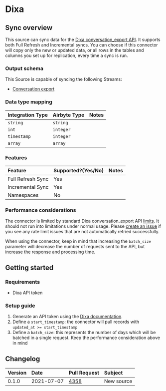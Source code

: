 # Dixa

## Sync overview

This source can sync data for the [Dixa conversation_export API](https://support.dixa.help/en/articles/174-export-conversations-via-api).
It supports both Full Refresh and Incremental syncs.
You can choose if this connector will copy only the new or updated data, or all rows in the tables and columns you set up for replication, every time a sync is run.

### Output schema

This Source is capable of syncing the following Streams:

* [Conversation export](https://support.dixa.help/en/articles/174-export-conversations-via-api)

### Data type mapping

| Integration Type | Airbyte Type | Notes |
| :--- | :--- | :--- |
| `string` | `string` |  |
| `int` | `integer` |  |
| `timestamp` | `integer` |  |
| `array` | `array` |  |

### Features

| Feature | Supported?\(Yes/No\) | Notes |
| :--- | :--- | :--- |
| Full Refresh Sync | Yes |  |
| Incremental Sync | Yes |  |
| Namespaces | No |  |

### Performance considerations

The connector is limited by standard Dixa conversation_export API [limits](https://support.dixa.help/en/articles/174-export-conversations-via-api).
It should not run into limitations under normal usage.
Please [create an issue](https://github.com/airbytehq/airbyte/issues) if you see any rate limit issues that are not automatically retried successfully.

When using the connector, keep in mind that increasing the `batch_size` parameter will
decrease the number of requests sent to the API, but increase the response and processing time.

## Getting started

### Requirements

* Dixa API token

### Setup guide

1. Generate an API token using the [Dixa documentation](https://support.dixa.help/en/articles/259-how-to-generate-an-api-token).
1. Define a `start_timestamp`: the connector will pull records with `updated_at >= start_timestamp`
1. Define a `batch_size`: this represents the number of days which will be batched in a single request.
   Keep the performance consideration above in mind

## Changelog
| Version | Date       | Pull Request | Subject |
| :------ | :--------  | :-----       | :------ |
| 0.1.0   | 2021-07-07 | [4358](https://github.com/airbytehq/airbyte/pull/4358) | New source |
